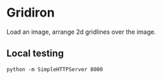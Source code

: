 # Gridiron

Load an image, arrange 2d gridlines over the image.

## Local testing

```
python -m SimpleHTTPServer 8000
```
